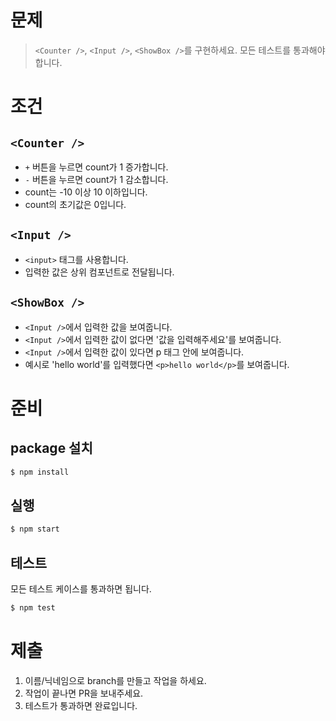 # 문제

> `<Counter />`, `<Input />`, `<ShowBox />`를 구현하세요. 모든 테스트를 통과해야 합니다.

# 조건

## `<Counter />`

- `+` 버튼을 누르면 count가 1 증가합니다.
- `-` 버튼을 누르면 count가 1 감소합니다.
- count는 -10 이상 10 이하입니다.
- count의 초기값은 0입니다.

## `<Input />`

- `<input>` 태그를 사용합니다.
- 입력한 값은 상위 컴포넌트로 전달됩니다.

## `<ShowBox />`

- `<Input />`에서 입력한 값을 보여줍니다.
- `<Input />`에서 입력한 값이 없다면 '값을 입력해주세요'를 보여줍니다.
- `<Input />`에서 입력한 값이 있다면 p 태그 안에 보여줍니다.
- 예시로 'hello world'를 입력했다면 `<p>hello world</p>`를 보여줍니다.

# 준비

## package 설치

```bash
$ npm install
```

## 실행

```bash
$ npm start
```

## 테스트

모든 테스트 케이스를 통과하면 됩니다.

```bash
$ npm test
```

# 제출

1. 이름/닉네임으로 branch를 만들고 작업을 하세요.
2. 작업이 끝나면 PR을 보내주세요.
3. 테스트가 통과하면 완료입니다.
